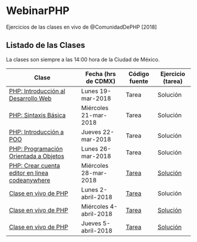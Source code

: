 # WebinarPHP
Ejercicios de las clases en vivo de @ComunidadDePHP [2018]

## Listado de las Clases

La clases son siempre a las 14:00 hora de la Ciudad de México.

| Clase      | Fecha (hrs de CDMX)      | Código fuente | Ejercicio (tarea) |
| ---------- | ---------- | --------------------------| ------------------------------ |
| [PHP: Introducción al Desarrollo Web](https://www.facebook.com/ComunidadDePeHPe/videos/1474648475978611/)   | Lunes 19-mar-2018   | Tarea | Solución |
| [PHP: Sintaxis Básica](https://www.facebook.com/ComunidadDePeHPe/videos/1475276092582516/)   | Miércoles 21-mar-2018   | Tarea | Solución |
| [PHP: Introducción a POO](https://www.facebook.com/ComunidadDePeHPe/videos/1475276569249135/)   | Jueves 22-mar-2018   | Tarea | Solución |
| [PHP: Programación Orientada a Objetos](https://www.facebook.com/ComunidadDePeHPe/videos/1482439031866222/)   | Lunes 26-mar-2018   | Tarea | Solución |
| [PHP: Crear cuenta editor en linea codeanywhere](https://www.facebook.com/ComunidadDePeHPe/videos/1482443465199112/)   | Miércoles 28-mar-2018   | [Tarea](https://github.com/ComunidadDePHP/WebinarPHP/blob/master/01-webinar-28-marzo-2018.php) | [Solución](https://github.com/358b06c6/WebinarPHP/blob/master/01-28-marzo-2018.php) |
| [Clase en vivo de PHP](https://www.facebook.com/ComunidadDePeHPe/videos/1488273397949452/)   | Lunes 2-abril-2018   | [Tarea](https://github.com/ComunidadDePHP/WebinarPHP/blob/master/02-2-abril-2018.php) | Solución |
| [Clase en vivo de PHP](https://www.facebook.com/ComunidadDePeHPe/videos/1488274731282652/)   | Miércoles 4-abril-2018 | [Tarea](https://github.com/ComunidadDePHP/WebinarPHP/blob/master/04-4-abr-2018.php) | [Solución](https://github.com/358b06c6/WebinarPHP/blob/master/04-4-abr-2018.php) |
| [Clase en vivo de PHP](https://www.facebook.com/ComunidadDePeHPe/videos/1488275151282610/)   | Jueves 5-abril-2018 | [Tarea](https://github.com/ComunidadDePHP/WebinarPHP/blob/master/05-05-abr-2018.php) | [Solución](https://github.com/358b06c6/WebinarPHP/blob/master/05-05-abr-2018.php) |
